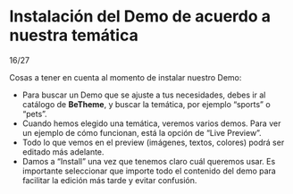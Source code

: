 # Instalación del Demo de acuerdo a nuestra temática

16/27



Cosas a tener en cuenta al momento de instalar nuestro Demo:

- Para buscar un Demo que se ajuste a tus necesidades, debes ir al catálogo de **BeTheme**, y buscar la temática, por ejemplo “sports” o “pets”.
- Cuando hemos elegido una temática, veremos varios demos. Para ver un ejemplo de cómo funcionan, está la opción de “Live Preview”.
- Todo lo que vemos en el preview (imágenes, textos, colores) podrá ser editado más adelante.
- Damos a “Install” una vez que tenemos claro cuál queremos usar. Es importante seleccionar que importe todo el contenido del demo para facilitar la edición más tarde y evitar confusión.
